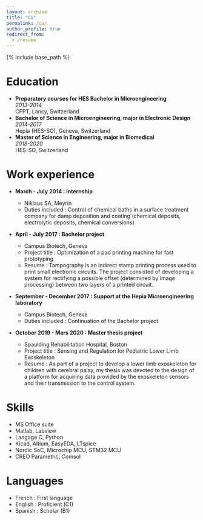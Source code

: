 ```yaml
---
layout: archive
title: "CV"
permalink: /cv/
author_profile: true
redirect_from:
  - /resume
---
```


{% include base_path %}

Education
======
* **Preparatory courses for HES Bachelor in Microengineering**  
  *2013-2014*  
  CFPT, Lancy, Switzerland
* **Bachelor of Science in Microengineering, major in Electronic Design**  
  *2014-2017*  
  Hepia (HES-SO), Geneva, Switzerland 
* **Master of Science in Engineering, major in Biomedical**  
  *2018-2020*  
  HES-SO, Switzerland

Work experience
======
* **March - July 2014 : Internship**
  * Niklaus SA, Meyrin
  * Duties included : Control of chemical baths in a surface treatment company for damp
    deposition and coating (chemical deposits, electrolytic deposits,
    chemical conversions)

* **April - July 2017 : Bachelor project**
  * Campus Biotech, Geneva
  * Project title : Optimization of a pad printing machine for fast prototyping
  * Resume : Tampography is an indirect stamp printing process used to print small
    electronic circuits. The project consisted of developing a system for
    rectifying a possible offset (determined by image processing) between
    two layers of a printed circuit.

* **September - December 2017 : Support at the Hepia Microengineering laboratory**
  * Campus Biotech, Geneva
  * Duties included : Continuation of the Bachelor project
  
* **October 2019 - Mars 2020 : Master thesis project**
  * Spaulding Rehabilitation Hospital, Boston
  * Project title : Sensing and Regulation for Pediatric Lower Limb Exoskeleton
  * Resume : As part of a project to develop a lower limb exoskeleton for children
    with cerebral palsy, my thesis was devoted to the design of a platform
    for acquiring data provided by the exoskeleton sensors and their
    transmission to the control system.
  
Skills
======
* MS Office suite
* Matlab, Labview
* Langage C, Python
* Kicad, Altium, EasyEDA, LTspice
* Nordic SoC, Microchip MCU,
  STM32 MCU
* CREO Parametric, Comsol

Languages
======
* French : First language
* English : Proficient (C1)
* Spanish : Scholar (B1)
